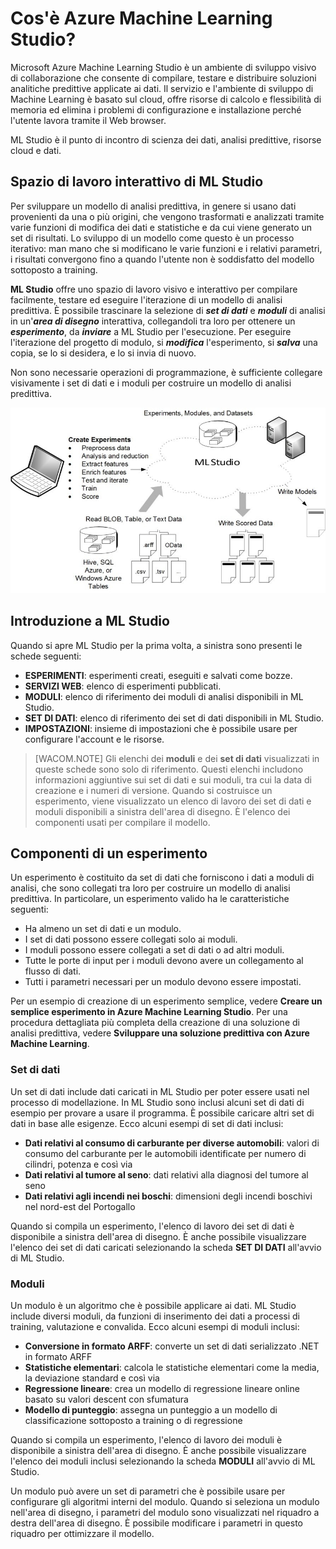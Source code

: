 <properties title="What Is Azure Machine Learning Studio?" pageTitle="What Is Machine Learning Studio? | Azure" description="Overview of Azure Machine Learning Studio" metaKeywords="" services="machine-learning" solutions="" documentationCenter="" authors="garye" videoId="" scriptId="" />

<tags ms.service="machine-learning" ms.workload="tbd" ms.tgt_pltfrm="na" ms.devlang="na" ms.topic="article" ms.date="01/01/1900" ms.author="garye" />

# Cos'è Azure Machine Learning Studio?

Microsoft Azure Machine Learning Studio è un ambiente di sviluppo visivo di collaborazione che consente di compilare, testare e distribuire soluzioni analitiche predittive applicate ai dati. Il servizio e l'ambiente di sviluppo di Machine Learning è basato sul cloud, offre risorse di calcolo e flessibilità di memoria ed elimina i problemi di configurazione e installazione perché l'utente lavora tramite il Web browser.

ML Studio è il punto di incontro di scienza dei dati, analisi predittive, risorse cloud e dati.

## Spazio di lavoro interattivo di ML Studio

Per sviluppare un modello di analisi predittiva, in genere si usano dati provenienti da una o più origini, che vengono trasformati e analizzati tramite varie funzioni di modifica dei dati e statistiche e da cui viene generato un set di risultati. Lo sviluppo di un modello come questo è un processo iterativo: man mano che si modificano le varie funzioni e i relativi parametri, i risultati convergono fino a quando l'utente non è soddisfatto del modello sottoposto a training.

**ML Studio** offre uno spazio di lavoro visivo e interattivo per compilare facilmente, testare ed eseguire l'iterazione di un modello di analisi predittiva. È possibile trascinare la selezione di ***set di dati*** e ***moduli***
 di analisi in un'***area di disegno*** interattiva, collegandoli tra loro per ottenere un ***esperimento***, da ***inviare*** a ML Studio per l'esecuzione. Per eseguire l'iterazione del progetto di modulo, si ***modifica*** l'esperimento, si ***salva*** una copia, se lo si desidera, e lo si invia di nuovo.

Non sono necessarie operazioni di programmazione, è sufficiente collegare visivamente i set di dati e i moduli per costruire un modello di analisi predittiva.

![Panoramica di ML Studio][Panoramica di ML Studio]

## Introduzione a ML Studio

Quando si apre ML Studio per la prima volta, a sinistra sono presenti le schede seguenti:

-   **ESPERIMENTI**: esperimenti creati, eseguiti e salvati come bozze.
-   **SERVIZI WEB**: elenco di esperimenti pubblicati.
-   **MODULI**: elenco di riferimento dei moduli di analisi disponibili in ML Studio.
-   **SET DI DATI**: elenco di riferimento dei set di dati disponibili in ML Studio.
-   **IMPOSTAZIONI**: insieme di impostazioni che è possibile usare per configurare l'account e le risorse.

> [WACOM.NOTE] Gli elenchi dei **moduli** e dei **set di dati** visualizzati in queste schede sono solo di riferimento. Questi elenchi includono informazioni aggiuntive sui set di dati e sui moduli, tra cui la data di creazione e i numeri di versione.
> Quando si costruisce un esperimento, viene visualizzato un elenco di lavoro dei set di dati e moduli disponibili a sinistra dell'area di disegno. È l'elenco dei componenti usati per compilare il modello.

## Componenti di un esperimento

Un esperimento è costituito da set di dati che forniscono i dati a moduli di analisi, che sono collegati tra loro per costruire un modello di analisi predittiva. In particolare, un esperimento valido ha le caratteristiche seguenti:

-   Ha almeno un set di dati e un modulo.
-   I set di dati possono essere collegati solo ai moduli.
-   I moduli possono essere collegati a set di dati o ad altri moduli.
-   Tutte le porte di input per i moduli devono avere un collegamento al flusso di dati.
-   Tutti i parametri necessari per un modulo devono essere impostati.

Per un esempio di creazione di un esperimento semplice, vedere **Creare un semplice esperimento in Azure Machine Learning Studio**.
Per una procedura dettagliata più completa della creazione di una soluzione di analisi predittiva, vedere **Sviluppare una soluzione predittiva con Azure Machine Learning**.

### Set di dati

Un set di dati include dati caricati in ML Studio per poter essere usati nel processo di modellazione. In ML Studio sono inclusi alcuni set di dati di esempio per provare a usare il programma. È possibile caricare altri set di dati in base alle esigenze. Ecco alcuni esempi di set di dati inclusi:

-   **Dati relativi al consumo di carburante per diverse automobili**: valori di consumo del carburante per le automobili identificate per numero di cilindri, potenza e così via
-   **Dati relativi al tumore al seno**: dati relativi alla diagnosi del tumore al seno
-   **Dati relativi agli incendi nei boschi**: dimensioni degli incendi boschivi nel nord-est del Portogallo

Quando si compila un esperimento, l'elenco di lavoro dei set di dati è disponibile a sinistra dell'area di disegno. È anche possibile visualizzare l'elenco dei set di dati caricati selezionando la scheda **SET DI DATI** all'avvio di ML Studio.

### Moduli

Un modulo è un algoritmo che è possibile applicare ai dati. ML Studio include diversi moduli, da funzioni di inserimento dei dati a processi di training, valutazione e convalida. Ecco alcuni esempi di moduli inclusi:

-   **Conversione in formato ARFF**: converte un set di dati serializzato .NET in formato ARFF
-   **Statistiche elementari**: calcola le statistiche elementari come la media, la deviazione standard e così via
-   **Regressione lineare**: crea un modello di regressione lineare online basato su valori descent con sfumatura
-   **Modello di punteggio**: assegna un punteggio a un modello di classificazione sottoposto a training o di regressione

Quando si compila un esperimento, l'elenco di lavoro dei moduli è disponibile a sinistra dell'area di disegno. È anche possibile visualizzare l'elenco dei moduli inclusi selezionando la scheda **MODULI** all'avvio di ML Studio.

Un modulo può avere un set di parametri che è possibile usare per configurare gli algoritmi interni del modulo. Quando si seleziona un modulo nell'area di disegno, i parametri del modulo sono visualizzati nel riquadro a destra dell'area di disegno. È possibile modificare i parametri in questo riquadro per ottimizzare il modello.

  [Panoramica di ML Studio]: ./media/machine-learning-what-is-ml-studio/context.jpg
